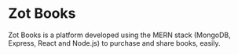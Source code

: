 # Zot Books

Zot Books is a platform developed using the MERN stack (MongoDB, Express, React and Node.js) to purchase and share books, easily. 

